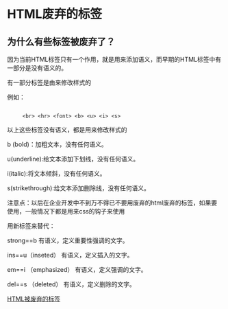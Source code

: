 # HTML废弃的标签

## 为什么有些标签被废弃了？

因为当前HTML标签只有一个作用，就是用来添加语义，而早期的HTML标签中有一部分是没有语义的。

有一部分标签是由来修改样式的

例如：

```

     <br> <hr> <font> <b> <u> <i> <s>
```

以上这些标签没有语义，都是用来修改样式的

b (bold)：加粗文本，没有任何语义。

u(underline):给文本添加下划线，没有任何语义。

i(italic):将文本倾斜，没有任何语义。

s(strikethrough):给文本添加删除线，没有任何语义。

注意点：以后在企业开发中不到万不得已不要用废弃的html废弃的标签，如果要使用，一般情况下都是用来css的钩子来使用

用新标签来替代：

strong==b 有语义，定义重要性强调的文字。

ins==u（inseted） 有语义，定义插入的文字。

em==i （emphasized） 有语义，定义强调的文字。

del==s （deleted） 有语义，定义删除的文字。

[HTML被废弃的标签](https://www.jianshu.com/p/feb5d88f90bf)